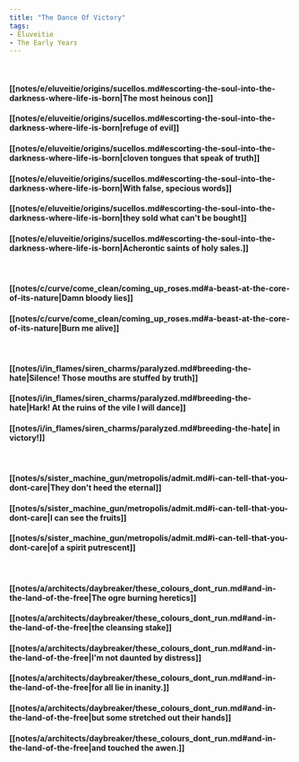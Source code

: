 ```yaml
---
title: "The Dance Of Victory"
tags:
- Eluveitie
- The Early Years
---
```

&nbsp;
#### [[notes/e/eluveitie/origins/sucellos.md#escorting-the-soul-into-the-darkness-where-life-is-born|The most heinous con]]
#### [[notes/e/eluveitie/origins/sucellos.md#escorting-the-soul-into-the-darkness-where-life-is-born|refuge of evil]]
#### [[notes/e/eluveitie/origins/sucellos.md#escorting-the-soul-into-the-darkness-where-life-is-born|cloven tongues that speak of truth]]
#### [[notes/e/eluveitie/origins/sucellos.md#escorting-the-soul-into-the-darkness-where-life-is-born|With false, specious words]]
#### [[notes/e/eluveitie/origins/sucellos.md#escorting-the-soul-into-the-darkness-where-life-is-born|they sold what can't be bought]]
#### [[notes/e/eluveitie/origins/sucellos.md#escorting-the-soul-into-the-darkness-where-life-is-born|Acherontic saints of holy sales.]]
&nbsp;
#### [[notes/c/curve/come_clean/coming_up_roses.md#a-beast-at-the-core-of-its-nature|Damn bloody lies]]
#### [[notes/c/curve/come_clean/coming_up_roses.md#a-beast-at-the-core-of-its-nature|Burn me alive]]
&nbsp;
#### [[notes/i/in_flames/siren_charms/paralyzed.md#breeding-the-hate|Silence! Those mouths are stuffed by truth]]
#### [[notes/i/in_flames/siren_charms/paralyzed.md#breeding-the-hate|Hark! At the ruins of the vile I will dance]]
#### [[notes/i/in_flames/siren_charms/paralyzed.md#breeding-the-hate|  in victory!]]
&nbsp;
#### [[notes/s/sister_machine_gun/metropolis/admit.md#i-can-tell-that-you-dont-care|They don't heed the eternal]]
#### [[notes/s/sister_machine_gun/metropolis/admit.md#i-can-tell-that-you-dont-care|I can see the fruits]]
#### [[notes/s/sister_machine_gun/metropolis/admit.md#i-can-tell-that-you-dont-care|of a spirit putrescent]]
&nbsp;
#### [[notes/a/architects/daybreaker/these_colours_dont_run.md#and-in-the-land-of-the-free|The ogre burning heretics]]
#### [[notes/a/architects/daybreaker/these_colours_dont_run.md#and-in-the-land-of-the-free|the cleansing stake]]
#### [[notes/a/architects/daybreaker/these_colours_dont_run.md#and-in-the-land-of-the-free|I'm not daunted by distress]]
#### [[notes/a/architects/daybreaker/these_colours_dont_run.md#and-in-the-land-of-the-free|for all lie in inanity.]]
#### [[notes/a/architects/daybreaker/these_colours_dont_run.md#and-in-the-land-of-the-free|but some stretched out their hands]]
#### [[notes/a/architects/daybreaker/these_colours_dont_run.md#and-in-the-land-of-the-free|and touched the awen.]]
